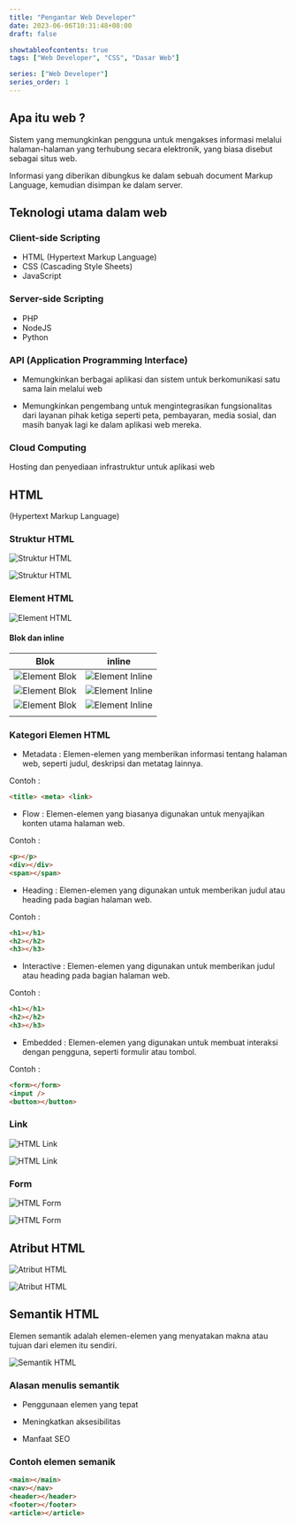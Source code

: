 ```yaml
---
title: "Pengantar Web Developer"
date: 2023-06-06T10:31:48+08:00
draft: false

showtableofcontents: true
tags: ["Web Developer", "CSS", "Dasar Web"]

series: ["Web Developer"]
series_order: 1
---
```


## Apa itu web ?

Sistem yang memungkinkan pengguna untuk mengakses informasi melalui
halaman-halaman yang terhubung secara elektronik, yang biasa disebut sebagai
situs web.

Informasi yang diberikan dibungkus ke dalam sebuah document Markup Language,
kemudian disimpan ke dalam server.

## Teknologi utama dalam web

### Client-side Scripting

- HTML (Hypertext Markup Language)
- CSS (Cascading Style Sheets)
- JavaScript

### Server-side Scripting

- PHP
- NodeJS
- Python

### API (Application Programming Interface)

- Memungkinkan berbagai aplikasi dan sistem untuk berkomunikasi satu sama lain
  melalui web

- Memungkinkan pengembang untuk mengintegrasikan fungsionalitas dari layanan
  pihak ketiga seperti peta, pembayaran, media sosial, dan masih banyak lagi ke
  dalam aplikasi web mereka.

### Cloud Computing

Hosting dan penyediaan infrastruktur untuk aplikasi web

## HTML

(Hypertext Markup Language)

### Struktur HTML

![Struktur HTML](img/struktur_html1.png)

![Struktur HTML](img/struktur_html2.png)

### Element HTML

![Element HTML](img/element_html.png)

#### Blok dan inline

| Blok                                   | inline                                     |
| -------------------------------------- | ------------------------------------------ |
| ![Element Blok](img/element_blok1.png) | ![Element Inline](img/element_inline1.png) |
| ![Element Blok](img/element_blok2.png) | ![Element Inline](img/element_inline2.png) |
| ![Element Blok](img/element_blok3.png) | ![Element Inline](img/element_inline3.png) |
|                                        |                                            |

### Kategori Elemen HTML

- Metadata : Elemen-elemen yang memberikan informasi tentang halaman web,
  seperti judul, deskripsi dan metatag lainnya.

Contoh :

```html
<title> <meta> <link>
```

- Flow : Elemen-elemen yang biasanya digunakan untuk menyajikan konten utama
  halaman web.

Contoh :

```html
<p></p>
<div></div>
<span></span>
```

- Heading : Elemen-elemen yang digunakan untuk memberikan judul atau heading
  pada bagian halaman web.

Contoh :

```html
<h1></h1>
<h2></h2>
<h3></h3>
```

- Interactive : Elemen-elemen yang digunakan untuk memberikan judul atau heading
  pada bagian halaman web.

Contoh :

```html
<h1></h1>
<h2></h2>
<h3></h3>
```

- Embedded : Elemen-elemen yang digunakan untuk membuat interaksi dengan
  pengguna, seperti formulir atau tombol.

Contoh :

```html
<form></form>
<input />
<button></button>
```

### Link

![HTML Link](img/element_link1.png)

![HTML Link](img/element_link2.png)

### Form

![HTML Form](img/element_form1.png)

![HTML Form](img/element_form2.png)

## Atribut HTML

![Atribut HTML](img/atribut_html1.png)

![Atribut HTML](img/atribut_html2.png)

## Semantik HTML

Elemen semantik adalah elemen-elemen yang menyatakan makna atau tujuan dari
elemen itu sendiri.

![Semantik HTML](img/semantik_html.png)

### Alasan menulis semantik

- Penggunaan elemen yang tepat

- Meningkatkan aksesibilitas

- Manfaat SEO

### Contoh elemen semanik

```html
<main></main>
<nav></nav>
<header></header>
<footer></footer>
<article></article>
```
